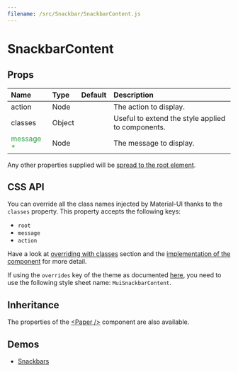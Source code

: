 ```yaml
---
filename: /src/Snackbar/SnackbarContent.js
---
```


<!--- This documentation is automatically generated, do not try to edit it. -->

# SnackbarContent



## Props

| Name | Type | Default | Description |
|:-----|:-----|:--------|:------------|
| action | Node |  | The action to display. |
| classes | Object |  | Useful to extend the style applied to components. |
| <span style="color: #31a148">message *</span> | Node |  | The message to display. |

Any other properties supplied will be [spread to the root element](/customization/api#spread).

## CSS API

You can override all the class names injected by Material-UI thanks to the `classes` property.
This property accepts the following keys:
- `root`
- `message`
- `action`

Have a look at [overriding with classes](/customization/overrides#overriding-with-classes) section
and the [implementation of the component](https://github.com/callemall/material-ui/tree/v1-beta/src/Snackbar/SnackbarContent.js)
for more detail.

If using the `overrides` key of the theme as documented
[here](/customization/themes#customizing-all-instances-of-a-component-type),
you need to use the following style sheet name: `MuiSnackbarContent`.

## Inheritance

The properties of the [&lt;Paper /&gt;](/api/paper) component are also available.

## Demos

- [Snackbars](/demos/snackbars)

